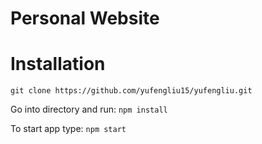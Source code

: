 # Personal Website

# Installation

`git clone https://github.com/yufengliu15/yufengliu.git`

Go into directory and run: `npm install`

To start app type: `npm start`
